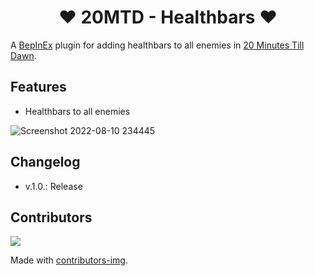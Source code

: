 <h1 align="center">❤️ 20MTD - Healthbars ❤️</h1>

A [BepInEx](https://github.com/BepInEx/BepInEx/releases) plugin for adding healthbars to all enemies in [20 Minutes Till Dawn](https://store.steampowered.com/app/1966900/20_Minutes_Till_Dawn/).

## Features
- Healthbars to all enemies

![Screenshot 2022-08-10 234445](https://user-images.githubusercontent.com/108492240/184026396-19fec55e-93aa-466c-8095-910bf1a06aa9.png)

## Changelog
- v.1.0.: Release

## Contributors
<a href = "https://github.com/Gamekohl/20MTD-Healthbars/graphs/contributors">
  <img src = "https://contrib.rocks/image?repo=Gamekohl/20MTD-Healthbars"/>
</a>

Made with [contributors-img](https://contrib.rocks).
